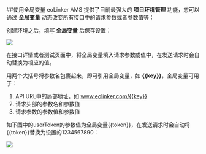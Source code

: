 ##使用全局变量
eoLinker AMS 提供了目前最强大的 **项目环境管理** 功能，您可以通过 **全局变量** 动态改变所有接口中的请求参数或者参数值等：

创建环境之后，填写 **全局变量** 后保存设置：

![](http://data.eolinker.com/course/blLGmQXed828d61e288d5cfc7d07343ba3ab40df63144b6)

在接口详情或者测试页面中，将全局变量填入请求参数或值中，在发送请求时会自动替换为相应的值。

用两个大括号将参数名包裹起来，即可引用全局变量，如 **{{key}}**，全局变量可用于：
1. API URL中的局部地址，如 www.eolinker.com/{{key}}
2. 请求头部的参数名和参数值
3. 请求参数的参数值和参数值

如下图中的userToken的参数值为全局变量{{token}}，在发送请求时会自动将{{token}}替换为设置的1234567890：

![](http://data.eolinker.com/course/CcXEKrEfb27f0230917a45feb1807d8cd25c508677a5ee7)